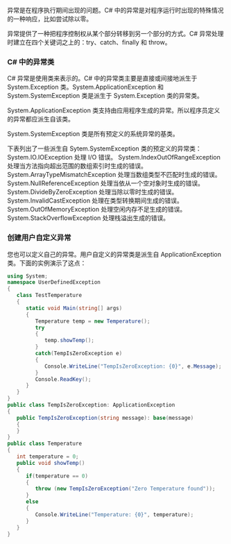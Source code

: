 异常是在程序执行期间出现的问题。C# 中的异常是对程序运行时出现的特殊情况的一种响应，比如尝试除以零。

异常提供了一种把程序控制权从某个部分转移到另一个部分的方式。C# 异常处理时建立在四个关键词之上的：try、catch、finally 和 throw。

### C# 中的异常类

C# 异常是使用类来表示的。C# 中的异常类主要是直接或间接地派生于 System.Exception 类。System.ApplicationException 和 System.SystemException 类是派生于 System.Exception 类的异常类。

System.ApplicationException 类支持由应用程序生成的异常。所以程序员定义的异常都应派生自该类。

System.SystemException 类是所有预定义的系统异常的基类。

下表列出了一些派生自 Sytem.SystemException 类的预定义的异常类：
System.IO.IOException 处理 I/O 错误。
System.IndexOutOfRangeException 处理当方法指向超出范围的数组索引时生成的错误。
System.ArrayTypeMismatchException 处理当数组类型不匹配时生成的错误。
System.NullReferenceException 处理当依从一个空对象时生成的错误。
System.DivideByZeroException 处理当除以零时生成的错误。
System.InvalidCastException 处理在类型转换期间生成的错误。
System.OutOfMemoryException 处理空闲内存不足生成的错误。
System.StackOverflowException 处理栈溢出生成的错误。

### 创建用户自定义异常

您也可以定义自己的异常。用户自定义的异常类是派生自 ApplicationException 类。下面的实例演示了这点：

```cs
using System;
namespace UserDefinedException
{
   class TestTemperature
   {
      static void Main(string[] args)
      {
         Temperature temp = new Temperature();
         try
         {
            temp.showTemp();
         }
         catch(TempIsZeroException e)
         {
            Console.WriteLine("TempIsZeroException: {0}", e.Message);
         }
         Console.ReadKey();
      }
   }
}
public class TempIsZeroException: ApplicationException
{
   public TempIsZeroException(string message): base(message)
   {
   }
}
public class Temperature
{
   int temperature = 0;
   public void showTemp()
   {
      if(temperature == 0)
      {
         throw (new TempIsZeroException("Zero Temperature found"));
      }
      else
      {
         Console.WriteLine("Temperature: {0}", temperature);
      }
   }
}
```
